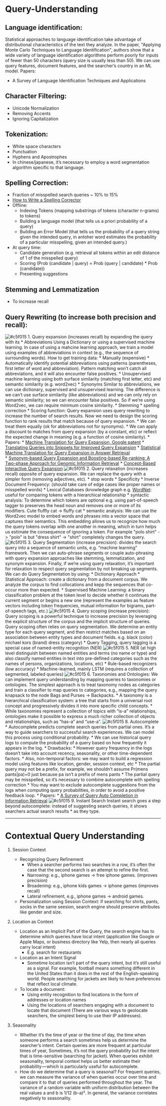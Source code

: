 # Query-Understanding

## Language identification:
Statistical approaches to language identification take advantage of distributional characteristics of the text they analyze.
In the paper, "Applying Monte Carlo Techniques to Language Identification", authors show that a wide variety of language identification algorithms perform poorly for inputs of fewer than 50 characters (query size is usually less than 50).
We can use query features, document features, and the searcher’s country in an ML model. 
Papers:
- A Survey of Language Identification Techniques
and Applications
## Character Filtering:
  * Unicode Normalization
  * Removing Accents
  * Ignoring Capitalization
## Tokenization:
  * White space characters
  * Punctuation
  * Hyphens and Apostrophes
  * In chinese/japanese, it’s necessary to employ a word segmentation algorithm specific to that language.
## Spelling Correction:
  * Fraction of misspelled search queries ~ 10% to 15%
  * [How to Write a Spelling Corrector](http://norvig.com/spell-correct.html)
  * Offline:
    * Indexing Tokens (mapping substrings of tokens (character n-grams) to tokens)
    * Building a language model (that tells us a priori probability of a query)
    * Building an Error Model (that tells us the probability of a query string given the intended query, in antoher word  estimates the probability of a particular misspelling, given an intended query.)
  * At query time:
    * Candidate generation (e.g. retrieval all tokens within an edit distance of 1 of the misspelled query)
    * Scoring (Prob (candidate | query) ∝ Prob (query | candidate) * Prob (candidate))
    * Presenting suggestions
## Stemming and Lemmatization
  * To increase recall
## Query Rewriting (to increase both precision and recall):
![#c5f015](https://placehold.it/15/c5f015/000000?text=+) 1. Query expansion (increases recall) by expanding the query with its
    * Abbreviations
Using a Dictionary or using a supervised machine learning. In case of using a mahcine learning approach, we train a model using examples of abbreviations in context (e.g., the sequence of surrounding words). How to get training data:
      * Manually (expensive)
      * Automatically identify potential abbreviations using patterns (parentheses, first letter of word and abbreviation). Pattern matching won’t catch all abbreviations, and it will also encounter false positives.
      * Unsupervised machine learning using both surface similarity (matching first letter, etc) and  semantic similarity (e.g. word2vec)
    * Synonyms
Similar to abbreviations, we can use dictionary, supervised and unsupervised learning. The difference is we can’t use surface similarity (like abbreviations) and we can only rely on semantic similarity; so we can encounter false positives. So if we’re using Word2vec, we can require minimum cosine similarity.
    * Stemming 
    * spelling correction
    * Scoring function: 
     Query expansion uses query rewriting to increase the number of search results. Now we need to design the scoring function to rank results that match because of query expansion. 
      * We can treat them equally (ok for abbreviations not for synonyms). 
      * We can apply a discount to matches from query expansion (by a constant, etc) or reflect the expected change in meaning (e.g. a function of cosine similarity).
    * Papers:
      * [Machine Translation for Query Expansion, Google patent](http://appft1.uspto.gov/netacgi/nph-Parser?Sect1=PTO2&Sect2=HITOFF&u=%2Fnetahtml%2FPTO%2Fsearch-adv.html&r=1&p=1&f=G&l=50&d=PG01&S1=20080319962.PGNR.&OS=DN/20080319962&RS=DN/20080319962) 
      * [Translating Queries into Snippets for Improved Query Expansion](https://dl.acm.org/citation.cfm?id=1599174) 
      * [Statistical Machine Translation for Query Expansion in Answer Retrieval](https://research.google.com/pubs/pub32707.html)      
      * [Synonym-based Query Expansion and Boosting-based Re-ranking:
A Two-phase Approach for Genomic Information Retrieval](http://www.cs.sfu.ca/~anoop/papers/pdf/trec2005_report.pdf) 
      * [Concept-Based Interactive Query Expansion](https://dl.acm.org/citation.cfm?id=1099726)
![#c5f015](https://placehold.it/15/c5f015/000000?text=+) 2. Query relaxation (increases recall) opposite of query expansion. We can replace the query with a simpler form (removing adjectives, etc).
    * stop words
    * Specificity
      * Inverse Document Frequency: (should take care of edge cases like proper names or misspelled words)
      * Lexical Databases (knowledge graph e.g. [WordNet](https://en.wikipedia.org/wiki/WordNet): useful for comparing tokens with a hierarchical relationship
    * syntactic analysis: To determine which tokens are optional e.g. using part-of-speech tagger to preserves the head noun and removes one or more of its modifiers. Cute fluffly cat -> fluffy cat
    * semantic analysis: We can use the Word2vec model to embed words and phrases into a vector space that captures their semantics. This embedding allows us to recognize how much the query tokens overlap with one another in meaning, which in turn helps us estimate the consequence of ignoring a token.  For example "polo shirt" -> "polo" is  but "dress shirt" -> "shirt" completely changes the query.
![#c5f015](https://placehold.it/15/c5f015/000000?text=+) 3. Query Segmentation (increase precision): divides the search query into a sequence of semantic units, e.g. “machine learning” framework. Then we can auto-phrase segments or couple auto-phrasing with query expansion approaches like stemming, lemmatization, and synonym expansion. Finally, if we’re using query relaxation, it’s important for relaxation to respect query segmentation by not breaking up segments. We can do Query Segmentation by using:
    *  Dictionary Approach
    * Statistical Approach:  create a dictionary from a document corpus. We analyze the corpus to find collocations and kepp the sequences that co-occur more than expected. 
    * Supervised Machine Learning: a binary classification problem at the token level to decide whether it continues the current segment or begins a new one (represent the examples as feature vectors including token frequencies, mutual information for bigrams, part-of-speech tags, etc.)
![#c5f015](https://placehold.it/15/c5f015/000000?text=+) 4. Query scoping (increase precision): Query scoping is a powerful technique to increase precision by leveraging the explicit structure of the corpus and the implicit structure of queries. Query scoping often relies on query segmentation. We determine an entity type for each query segment, and then restrict matches based on an association between entity types and document fields. e.g. black (color) michael kors (brand) dress (category)
    * Query Tagging, query tagging is a special case of named-entity recognition (NER)
![#c5f015](https://placehold.it/15/c5f015/000000?text=+) 5. NER (at high level distinguish between named entities and terms (no name or type) and also classify named entities in text into pre-defined categories such as the names of persons, organizations, locations, etc)
    * Rule-based recognizers (low accuracy)
    * Machine-learned, mainly LSTM (requires a collection of segmented, labeled queries) 
![#c5f015](https://placehold.it/15/c5f015/000000?text=+) 6. Taxonomies and Ontologies: We can implement query understanding by mapping queries to taxonomies or ontologies. The simplest approach is to treat taxonomy nodes as categories and train a classifier to map queries to categories, e.g., mapping the query knapsack to the node Bags and Purses -> Backpacks.
    * A taxonomy is a hierarchical classification system: a tree that starts from a universal root concept and progressively divides it into more specific child concepts. 
    * While taxonomies represent a collection of topics with “is-a” relationships, ontologies make it possible to express a much richer collection of objects and relationships, such as “has-a” and “use-a”. 
![#c5f015](https://placehold.it/15/c5f015/000000?text=+) 8. Autocomplete
    * Autocomplete predicts complete search queries from partial ones. It’s a way to guide searchers to successful search experiences. We can model this process using conditional probability. 
    * We can use historical query logs to compute the probability of a query based on how frequently it appears in the log. 
    * Drawbacks:
      * However query frequency in the logs doesn’t take into account recency, seasonality, or other time-dependent factors. 
      * Also, non-temporal factors: we may want to build a regression model using features like location, gender, session context, etc
      * The partial query may not be a prefix, for example, we shouldn’t assume Pr(mens pants|pa)=0 just because pa isn’t a prefix of mens pants
      * The partial query may be misspelled, so it’s necessary to combine autocomplete with spelling correction
      * You may want to exclude autocomplete suggestions from the logs when computing query probabilities, in order to avoid a positive feedback loop.
    * Papers:
      * [A Survey of Query Auto Completion in Information Retrieval](https://staff.fnwi.uva.nl/m.derijke/wp-content/papercite-data/pdf/cai-survey-2016.pdf)	
![#c5f015](https://placehold.it/15/c5f015/000000?text=+) 9. Instant Search
Instant search goes a step beyond autocomplete: instead of suggesting search queries, it shows searchers actual search results     * as they type.

***

# Contextual Query Understanding
1. Session Context
    * Recognizing Query Refinement
      * When a searcher performs two searches in a row, it’s often the case that the second search is an attempt to refine the first.
      * Narrowing: e.g., iphone games -> free iphone games. (improves precision)
      * Broadening: e.g., iphone kids games -> iphone games (improves recall)
      * Lateral refinement, e.g., iphone games -> android games.
    * Personalization using Session Context: if searching for shirts, pants, socks in the same seesion, search engine should preserve attributes like gender and size. 
2. Location as Context

    * Location as an Implicit Part of the Query, the search engine has to determine which queries have local intent (application like Google or Apple Maps, or business directory like Yelp, then nearly all queries carry local intent)
      * E.g. search for restaurants
    * Location as an Intent Signal	
      * Sometime location isn’t part of the query intent, but it’s still useful as a signal. For example, football means something different in the United States than it does in the rest of the English-speaking world. People searching for jackets are likely to have preferences that reflect local climate.
    * To locate a document:
      * Using entity recognition to find locations in the form of addresses or location names
      * Using the locations of searchers engaging with a document to locate that document (There are various ways to geolocate searchers, the simplest being to use their IP addresses).
	
3. Seasonality
    * Whether it’s the time of year or the time of day, the time when someone performs a search sometimes help us determine the searcher’s intent.  Certain queries are more frequent at particular times of year, Sometimes, it’s not the query probability but the intent that is time-sensitive (searching for jacket).  When queries exhibit seasonality, temporal context helps us better estimate their probability — which is particularly useful for autocomplete. 
    * How do we determine that a query is seasonal? For frequent queries, we can measure the variance of when queries occur over time and compare it to that of queries performed throughout the year. The variance of a random variable with uniform distribution between the real values a and b is 1/12 (b-a)².  In general, the variance correlates negatively to seasonality.
